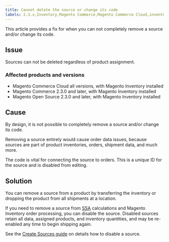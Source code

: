 ```yaml
---
title: Cannot delete the source or change its code
labels: 2.3.x,Inventory,Magento Commerce,Magento Commerce Cloud,inventory source,troubleshooting
---
```


This article provides a fix for when you can not completely remove a source and/or change its code.

## Issue

Sources can not be deleted regardless of product assignment.

### Affected products and versions

* Magento Commerce Cloud all versions, with Magento Inventory installed
* Magento Commerce 2.3.0 and later, with Magento Inventory installed
* Magento Open Source 2.3.0 and later, with Magento Inventory installed

## Cause

By design, it is not possible to completely remove a source and/or change its code.

Removing a source entirely would cause order data issues, because sources are part of product inventories, orders, shipment data, and much more.

The code is vital for connecting the source to orders. This is a unique ID for the source and is disabled from editing.

## Solution

You can remove a source from a product by transferring the inventory or dropping the product from all shipments at a location.

If you need to remove a source from [SSA](https://devdocs.magento.com/guides/v2.3/inventory/source-selection-algorithms.html) calculations and Magento Inventory order processing, you can disable the source. Disabled sources retain all data, assigned products, and inventory quantities, and may be re-enabled any time to begin shipping again.

See the [Create Sources guide](https://github.com/magento/inventory/wiki/Create-Sources#disable-sources) on details how to disable a source.